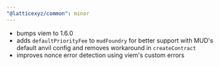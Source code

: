 ```yaml
---
"@latticexyz/common": minor
---
```


- bumps viem to 1.6.0
- adds `defaultPriorityFee` to `mudFoundry` for better support with MUD's default anvil config and removes workaround in `createContract`
- improves nonce error detection using viem's custom errors
